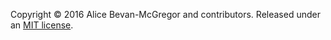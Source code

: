 Copyright © 2016 Alice Bevan-McGregor and contributors. Released under an [MIT license](/LICENSE.md).
